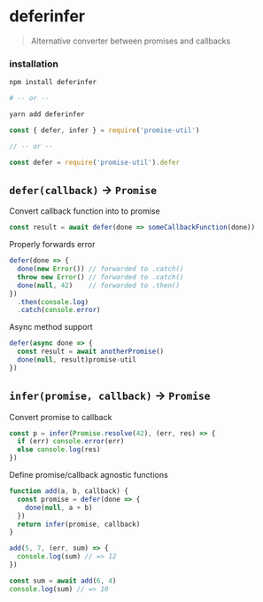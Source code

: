 # deferinfer

> Alternative converter between promises and callbacks

### installation

```bash
npm install deferinfer

# -- or --

yarn add deferinfer
```

```js
const { defer, infer } = require('promise-util')

// -- or --

const defer = require('promise-util').defer
```

## `defer(callback)` -> `Promise`

Convert callback function into to promise

```js
const result = await defer(done => someCallbackFunction(done))
```

Properly forwards error

```js
defer(done => {
  done(new Error()) // forwarded to .catch()
  throw new Error() // forwarded to .catch()
  done(null, 42)    // forwarded to .then()
})
  .then(console.log)
  .catch(console.error)
```

Async method support

```js
defer(async done => {
  const result = await anotherPromise()
  done(null, result)promise-util
})
```

## `infer(promise, callback)` -> `Promise`

Convert promise to callback

```js
const p = infer(Promise.resolve(42), (err, res) => {
  if (err) console.error(err)
  else console.log(res)
})
```

Define promise/callback agnostic functions

```js
function add(a, b, callback) {
  const promise = defer(done => {
    done(null, a + b)
  })
  return infer(promise, callback)
}

add(5, 7, (err, sum) => {
  console.log(sum) // => 12
})

const sum = await add(6, 4)
console.log(sum) // => 10
```
